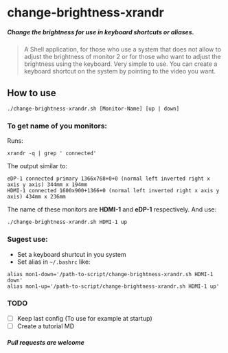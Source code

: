 # change-brightness-xrandr

##### Change the brightness for use in keyboard shortcuts or aliases.


>A Shell application, for those who use a system that does not allow to adjust the brightness of monitor 2 or for those who want to adjust the brightness using the keyboard.
>Very simple to use.
>You can create a keyboard shortcut on the system by pointing to the video you want.


## How to use
```
./change-brightness-xrandr.sh [Monitor-Name] [up | down]
```

### To get name of you monitors:
Runs:
```
xrandr -q | grep ' connected'
```

The output similar to:

```
eDP-1 connected primary 1366x768+0+0 (normal left inverted right x axis y axis) 344mm x 194mm
HDMI-1 connected 1600x900+1366+0 (normal left inverted right x axis y axis) 434mm x 236mm
```

The name of these monitors are **HDMI-1** and **eDP-1** respectively. And use:
```
./change-brightness-xrandr.sh HDMI-1 up
```


### Sugest use:
- Set a keyboard shurtcut in you system
- Set alias in ``~/.bashrc`` like:

```
alias mon1-down='/path-to-script/change-brightness-xrandr.sh HDMI-1 down'
alias mon1-up='/path-to-script/change-brightness-xrandr.sh HDMI-1 up'
```
### TODO
- [ ] Keep last config (To use for example at startup)
- [ ] Create a tutorial MD

##### Pull requests are welcome
